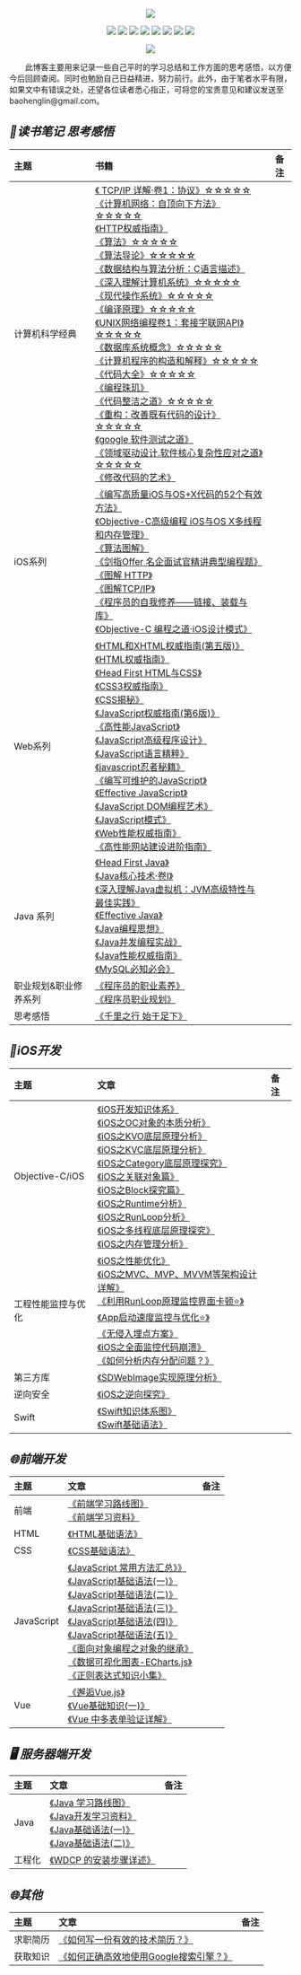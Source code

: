 <p align='center'>
<img src='https://static001.geekbang.org/resource/image/89/8f/890bb2e1f9e0f7a027446c35a1cb9d8f.jpg'>
</p>

<p align='center'>
<img src="https://img.shields.io/badge/platform-iOS-ff69b4.svg">
<img src="https://img.shields.io/badge/language-Objective--C-orange.svg">
<img src="https://img.shields.io/badge/language-JavaScript-yellow.svg">
<img src="https://img.shields.io/badge/language-Java-yellow.svg">
<img src="https://img.shields.io/badge/language-python-yellowgreen.svg">
<img src="https://img.shields.io/badge/language-shell-green.svg">
<!-- <img src="https://img.shields.io/badge/language-PHP-yellow.svg"> -->
<img src="https://img.shields.io/badge/language-C-yellow.svg">
<img src="https://img.shields.io/badge/language-C++-yellow.svg">
<!--<img src="https://img.shields.io/badge/blog-https://baohenglin.github.io-blue.svg">-->
</p>

<p align='center'>
<a href="https://baohenglin.github.io"><img src="https://img.shields.io/badge/blog-https://baohenglin.github.io-blue.svg"></a>
<!--<a href="https://juejin.im/user/57638ad8207703006b06e3ef"><img src="https://img.shields.io/badge/%E6%8E%98%E9%87%91-@bestswifter-fd6f32.svg?style=flat&colorA=1970fe"></a>
<a href="https://www.zhihu.com/people/bestswifter/activities"><img src="https://img.shields.io/badge/%E7%9F%A5%E4%B9%8E-@bestswifter-50E3C2.svg?style=flat&colorA=0083ea"></a>-->
<i<!--mg src="https://img.shields.io/badge/PR-welcome%20!-brightgreen.svg?colorA=a0cd34-->">
</p>
&emsp;&emsp;此博客主要用来记录一些自己平时的学习总结和工作方面的思考感悟，以方便今后回顾查阅。同时也勉励自己日益精进，努力前行。此外，由于笔者水平有限，如果文中有错误之处，还望各位读者悉心指正，可将您的宝贵意见和建议发送至baohenglin@gmail.com。

## *📖读书笔记 思考感悟*
|主题|书籍|备注|
|:---|:--|:---:
|计算机科学经典|[《 TCP/IP 详解·卷1：协议》☆☆☆☆☆](https://github.com/baohenglin/HLBlog/blob/master/Articles/ComputerScience/TCP%C2%B7IP%E8%AF%A6%E8%A7%A3/%E3%80%8ATCP%C2%B7IP%E8%AF%A6%E8%A7%A3%E3%80%8B.md)<br>[《计算机网络：自顶向下方法》☆☆☆☆☆](https://github.com/baohenglin/HLBlog/blob/master/Articles/ComputerScience/%E8%AE%A1%E7%AE%97%E6%9C%BA%E7%BD%91%E7%BB%9C%EF%BC%9A%E8%87%AA%E9%A1%B6%E5%90%91%E4%B8%8B%E6%96%B9%E6%B3%95/%E3%80%8A%E8%AE%A1%E7%AE%97%E6%9C%BA%E7%BD%91%E7%BB%9C%EF%BC%9A%E8%87%AA%E9%A1%B6%E5%90%91%E4%B8%8B%E6%96%B9%E6%B3%95%E3%80%8B.md)<br>[《HTTP权威指南》](https://github.com/baohenglin/HLBlog/blob/master/Articles/ComputerScience/HTTP%E6%9D%83%E5%A8%81%E6%8C%87%E5%8D%97/%E3%80%8AHTTP%E6%9D%83%E5%A8%81%E6%8C%87%E5%8D%97%E3%80%8B.md)<br>[《算法》☆☆☆☆☆](https://github.com/baohenglin/Algorithmic/blob/master/Articles/%E3%80%8A%E7%AE%97%E6%B3%95%E3%80%8B.md)<br>[《算法导论》☆☆☆☆☆](https://github.com/baohenglin/HLBlog/blob/master/Articles/ComputerScience/%E7%AE%97%E6%B3%95%E5%AF%BC%E8%AE%BA/%E3%80%8A%E7%AE%97%E6%B3%95%E5%AF%BC%E8%AE%BA%E3%80%8B.md)<br>[《数据结构与算法分析：C语言描述》](https://github.com/baohenglin/HLBlog/blob/master/Articles/ComputerScience/%E6%95%B0%E6%8D%AE%E7%BB%93%E6%9E%84%E4%B8%8E%E7%AE%97%E6%B3%95%E5%88%86%E6%9E%90%EF%BC%9AC%E8%AF%AD%E8%A8%80%E6%8F%8F%E8%BF%B0/%E3%80%8A%E6%95%B0%E6%8D%AE%E7%BB%93%E6%9E%84%E4%B8%8E%E7%AE%97%E6%B3%95%E5%88%86%E6%9E%90%EF%BC%9AC%E8%AF%AD%E8%A8%80%E6%8F%8F%E8%BF%B0%E3%80%8B.md)<br>[《深入理解计算机系统》☆☆☆☆☆](https://github.com/baohenglin/HLBlog/blob/master/Articles/ComputerScience/%E6%B7%B1%E5%85%A5%E7%90%86%E8%A7%A3%E8%AE%A1%E7%AE%97%E6%9C%BA%E7%B3%BB%E7%BB%9F/%E3%80%8A%E6%B7%B1%E5%85%A5%E7%90%86%E8%A7%A3%E8%AE%A1%E7%AE%97%E6%9C%BA%E7%B3%BB%E7%BB%9F%E3%80%8B.md)<br>[《现代操作系统》☆☆☆☆☆](https://github.com/baohenglin/HLBlog/blob/master/Articles/ComputerScience/%E7%8E%B0%E4%BB%A3%E6%93%8D%E4%BD%9C%E7%B3%BB%E7%BB%9F/%E3%80%8A%E7%8E%B0%E4%BB%A3%E6%93%8D%E4%BD%9C%E7%B3%BB%E7%BB%9F%E3%80%8B.md)<br>[《编译原理》☆☆☆☆☆](https://github.com/baohenglin/HLBlog/blob/master/Articles/ComputerScience/%E7%BC%96%E8%AF%91%E5%8E%9F%E7%90%86/%E3%80%8A%E7%BC%96%E8%AF%91%E5%8E%9F%E7%90%86%E3%80%8B.md)<br>[《UNIX网络编程卷1：套接字联网API》☆☆☆☆☆](https://github.com/baohenglin/HLBlog/blob/master/Articles/ComputerScience/UNIX%E7%BD%91%E7%BB%9C%E7%BC%96%E7%A8%8B%20%E5%8D%B71%EF%BC%9A%E5%A5%97%E6%8E%A5%E5%AD%97%E8%81%94%E7%BD%91API/%E3%80%8AUNIX%E7%BD%91%E7%BB%9C%E7%BC%96%E7%A8%8B%20%E5%8D%B71%EF%BC%9A%E5%A5%97%E6%8E%A5%E5%AD%97%E8%81%94%E7%BD%91API%E3%80%8B.md)<br>[《数据库系统概念》☆☆☆☆☆](https://github.com/baohenglin/HLBlog/blob/master/Articles/ComputerScience/%E6%95%B0%E6%8D%AE%E5%BA%93%E7%B3%BB%E7%BB%9F%E6%A6%82%E5%BF%B5/%E3%80%8A%E6%95%B0%E6%8D%AE%E5%BA%93%E7%B3%BB%E7%BB%9F%E6%A6%82%E5%BF%B5%E3%80%8B.md)<br>[《计算机程序的构造和解释》☆☆☆☆☆](https://github.com/baohenglin/HLBlog/blob/master/Articles/ComputerScience/%E8%AE%A1%E7%AE%97%E6%9C%BA%E7%A8%8B%E5%BA%8F%E7%9A%84%E6%9E%84%E9%80%A0%E5%92%8C%E8%A7%A3%E9%87%8A/%E3%80%8A%E8%AE%A1%E7%AE%97%E6%9C%BA%E7%A8%8B%E5%BA%8F%E7%9A%84%E6%9E%84%E9%80%A0%E5%92%8C%E8%A7%A3%E9%87%8A%E3%80%8B.md)<br>[《代码大全》☆☆☆☆☆](https://github.com/baohenglin/HLBlog/blob/master/Articles/ComputerScience/%E4%BB%A3%E7%A0%81%E5%A4%A7%E5%85%A8/%E3%80%8A%E4%BB%A3%E7%A0%81%E5%A4%A7%E5%85%A8%E3%80%8B.md)<br>[《编程珠玑》](https://github.com/baohenglin/HLBlog/blob/master/Articles/ComputerScience/%E7%BC%96%E7%A8%8B%E7%8F%A0%E7%8E%91/%E3%80%8A%E7%BC%96%E7%A8%8B%E7%8F%A0%E7%8E%91%E3%80%8B.md)<br>[《代码整洁之道》☆☆☆☆☆](https://github.com/baohenglin/HLBlog/blob/master/Articles/ComputerScience/%E4%BB%A3%E7%A0%81%E6%95%B4%E6%B4%81%E4%B9%8B%E9%81%93/%E3%80%8A%E4%BB%A3%E7%A0%81%E6%95%B4%E6%B4%81%E4%B9%8B%E9%81%93%E3%80%8B.md)<br>[《重构：改善既有代码的设计》☆☆☆☆☆]()<br>[《google 软件测试之道》]()<br>[《领域驱动设计.软件核心复杂性应对之道》☆☆☆☆☆]()<br>[《修改代码的艺术》]()<br>|
iOS系列|[《编写高质量iOS与OS+X代码的52个有效方法》](https://github.com/baohenglin/HLBlog/blob/master/Articles/EffectiveObjective-C/%E3%80%8A%E7%BC%96%E5%86%99%E9%AB%98%E8%B4%A8%E9%87%8FiOS%E4%B8%8EOS%2BX%E4%BB%A3%E7%A0%81%E7%9A%8452%E4%B8%AA%E6%9C%89%E6%95%88%E6%96%B9%E6%B3%95%E3%80%8B%E8%AF%BB%E4%B9%A6%E7%AC%94%E8%AE%B0.md)<br>[《Objective-C高级编程 iOS与OS X多线程和内存管理》](https://github.com/baohenglin/HLBlog/blob/master/Articles/《Objective-C高级编程%20iOS与OS%20X多线程和内存管理》_note.md)<br>[《算法图解》](https://github.com/baohenglin/HLBlog/blob/master/Articles/%E7%AE%97%E6%B3%95%E5%9B%BE%E8%A7%A3%E7%9B%AE%E5%BD%95.md)<br>[《剑指Offer 名企面试官精讲典型编程题》](https://github.com/baohenglin/HLBlog/blob/master/Articles/%E3%80%8A%E5%89%91%E6%8C%87Offer%20%E5%90%8D%E4%BC%81%E9%9D%A2%E8%AF%95%E5%AE%98%E7%B2%BE%E8%AE%B2%E5%85%B8%E5%9E%8B%E7%BC%96%E7%A8%8B%E9%A2%98%E3%80%8B/%E3%80%8A%E5%89%91%E6%8C%87Offer%20%E5%90%8D%E4%BC%81%E9%9D%A2%E8%AF%95%E5%AE%98%E7%B2%BE%E8%AE%B2%E5%85%B8%E5%9E%8B%E7%BC%96%E7%A8%8B%E9%A2%98%E3%80%8B.md)<br>[《图解 HTTP》](https://github.com/baohenglin/HLBlog/blob/master/Articles/%E3%80%8A%E5%9B%BE%E8%A7%A3%20HTTP%E3%80%8B/%E3%80%8A%E5%9B%BE%E8%A7%A3%20HTTP%E3%80%8B.md)<br>[《图解TCP/IP》](https://github.com/baohenglin/HLBlog/blob/master/Articles/%E3%80%8A%E5%9B%BE%E8%A7%A3TCP%20IP%E3%80%8B/%E3%80%8A%E5%9B%BE%E8%A7%A3TCP%20IP%E3%80%8B.md)<br>[《程序员的自我修养——链接、装载与库》](https://github.com/baohenglin/HLBlog/blob/master/Articles/%E3%80%8A%E7%A8%8B%E5%BA%8F%E5%91%98%E8%87%AA%E6%88%91%E4%BF%AE%E5%85%BB%E2%80%94%E2%80%94%E9%93%BE%E6%8E%A5%E3%80%81%E8%A3%85%E8%BD%BD%E4%B8%8E%E5%BA%93%E3%80%8B/%E3%80%8A%E7%A8%8B%E5%BA%8F%E5%91%98%E8%87%AA%E6%88%91%E4%BF%AE%E5%85%BB%E3%80%8B%E5%A4%A7%E7%BA%B2.md)<br>[《Objective-C 编程之道·iOS设计模式》](https://github.com/baohenglin/HLBlog/blob/master/Articles/%E3%80%8AObjective-C%20%E7%BC%96%E7%A8%8B%E4%B9%8B%E9%81%93%C2%B7iOS%E8%AE%BE%E8%AE%A1%E6%A8%A1%E5%BC%8F%E3%80%8B/%E3%80%8AObjective-C%20%E7%BC%96%E7%A8%8B%E4%B9%8B%E9%81%93%C2%B7iOS%E8%AE%BE%E8%AE%A1%E6%A8%A1%E5%BC%8F%E3%80%8B.md)<br>|
|Web系列|[《HTML和XHTML权威指南(第五版)》]()<br>[《HTML权威指南》]()<br>[《Head First HTML与CSS》]()<br>[《CSS3权威指南》]()<br>[《CSS揭秘》]()<br>[《JavaScript权威指南(第6版)》]()<br>[《高性能JavaScript》]()<br>[《JavaScript高级程序设计》]()<br>[《JavaScript语言精粹》](https://github.com/baohenglin/HLBlog/blob/master/Articles/JavaScript/%E3%80%8AJavaScript%E8%AF%AD%E8%A8%80%E7%B2%BE%E7%B2%B9%E3%80%8B.md)<br>[《javascript忍者秘籍》]()<br>[《编写可维护的JavaScript》]()<br>[《Effective JavaScript》]()<br>[《JavaScript DOM编程艺术》]()<br>[《JavaScript模式》]()<br>[《Web性能权威指南》]()<br>[《高性能网站建设进阶指南》]()<br>|
|Java 系列|[《Head First Java》]()<br>[《Java核心技术·卷I》]()<br>[《深入理解Java虚拟机：JVM高级特性与最佳实践》]()<br>[《Effective Java》]()<br>[《Java编程思想》]()<br>[《Java并发编程实战》]()<br>[《Java性能权威指南》]()<br>[《MySQL必知必会》]()<br>|
|职业规划&职业修养系列|[《程序员的职业素养》]()<br>[《程序员职业规划》](https://github.com/baohenglin/HLBlog/blob/master/Articles/程序员职业规划/《我也能做CTO之程序员职业规划》阅读笔记.md)<br>|
|思考感悟|[《千里之行 始于足下》](https://github.com/baohenglin/HLBlog/blob/master/Articles/千里之行，始于足下.md)<br>|


## *iOS开发*
主题|文章|备注
|:---|:---|:---|
|Objective-C/iOS|[《iOS开发知识体系》](https://github.com/baohenglin/HLBlog/blob/master/Articles/iOS%E5%BC%80%E5%8F%91%E7%9F%A5%E8%AF%86%E4%BD%93%E7%B3%BB.md)<br>[《iOS之OC对象的本质分析》](https://github.com/baohenglin/HLBlog/blob/master/Articles/《iOS之Objective-C对象的本质》.md)<br>[《iOS之KVO底层原理分析》](https://github.com/baohenglin/HLBlog/blob/master/Articles/KVO原理分析.md)<br>[《iOS之KVC底层原理分析》](https://github.com/baohenglin/HLBlog/blob/master/Articles/KVC底层原理分析.md)<br>[《iOS之Category底层原理探究》](https://github.com/baohenglin/HLBlog/blob/master/Articles/iOS开发之Category探究.md)<br>[《iOS之关联对象篇》](https://github.com/baohenglin/HLBlog/blob/master/Articles/OC关联对象篇.md)<br>[《iOS之Block探究篇》](https://github.com/baohenglin/HLBlog/blob/master/Articles/iOS之Block探究.md)<br>[《iOS之Runtime分析》](https://github.com/baohenglin/HLBlog/blob/master/Articles/iOS之Runtime原理探究.md)<br>[《iOS之RunLoop分析》](https://github.com/baohenglin/HLBlog/blob/master/Articles/iOS开发之RunLoop探究.md)<br>[《iOS之多线程底层原理探究》](https://github.com/baohenglin/HLBlog/blob/master/Articles/iOS之多线程底层原理探究.md)<br>[《iOS之内存管理分析》](https://github.com/baohenglin/HLBlog/blob/master/Articles/iOS之内存管理分析.md)<br>|
|工程性能监控与优化|[《iOS之性能优化》](https://github.com/baohenglin/HLBlog/blob/master/Articles/iOS之性能优化.md)<br>[《iOS之MVC、MVP、MVVM等架构设计详解》](https://github.com/baohenglin/HLBlog/blob/master/Articles/架构设计-MVC、MVP、MVVM详解.md)<br>[《利用RunLoop原理监控界面卡顿⭐️》](https://github.com/baohenglin/HLBlog/blob/master/Articles/iOS%E7%95%8C%E9%9D%A2%E5%8D%A1%E9%A1%BF%E7%9B%91%E6%B5%8B.md)<br>[《App启动速度监控与优化⭐️》](https://github.com/baohenglin/HLBlog/blob/master/Articles/App%E5%90%AF%E5%8A%A8%E9%80%9F%E5%BA%A6%E7%9B%91%E6%8E%A7%E5%92%8C%E4%BC%98%E5%8C%96.md)<br>[《无侵入埋点方案》](https://github.com/baohenglin/HLBlog/blob/master/Articles/无侵入埋点方案.md)<br>[《iOS之全面监控代码崩溃》](https://github.com/baohenglin/HLBlog/blob/master/Articles/iOS/%E5%A6%82%E4%BD%95%E5%85%A8%E9%9D%A2%E7%9B%91%E6%8E%A7%E5%B4%A9%E6%BA%83.md)<br>[《如何分析内存分配问题？》](https://github.com/baohenglin/HLBlog/blob/master/Articles/iOS/%E5%A6%82%E4%BD%95%E5%88%86%E6%9E%90%E5%86%85%E5%AD%98%E5%88%86%E9%85%8D%E9%97%AE%E9%A2%98%3F.md)<br>|
|第三方库|[《SDWebImage实现原理分析》](https://github.com/baohenglin/HLBlog/blob/master/Articles/%E7%AC%AC%E4%B8%89%E6%96%B9%E5%BA%93%E5%8E%9F%E7%90%86%E5%88%86%E6%9E%90/SDWebImage%E5%AE%9E%E7%8E%B0%E5%8E%9F%E7%90%86%E5%88%86%E6%9E%90.md)<br>|
|逆向安全|[《iOS之逆向探究》](https://github.com/baohenglin/HLBlog/blob/master/Articles/iOS逆向探究.md)<br>|
|Swift|[《Swift知识体系图》](https://github.com/baohenglin/HLBlog/blob/master/Articles/Swift知识体系图.png)<br>[《Swift基础语法》](https://github.com/baohenglin/HLBlog/blob/master/Articles/Swift%E5%9F%BA%E7%A1%80%E8%AF%AD%E6%B3%95.md)<br>|

<!--|Objective-C|[《iOS之OC对象的本质分析》]()<br>[《iOS之isa和superclass指针分析》]()<br>[《iOS之KVO底层原理分析》]()<br>[《iOS之KVC底层原理分析》]()<br>[《iOS之Category底层原理分析》]()<br>[《iOS之关联对象研究》]()<br>[《iOS之Block分析》]()<br>[《iOS之Runtime分析》]()<br>[《iOS之RunLoop分析》]()<br>[《iOS之多线程》]()<br>[《iOS之内存管理分析》]()<br>[《AFNetworking源码分析》]()<br>[《Autoreleasepool实现原理分析》]()<br>[《iOS之事件传递及响应链分析》]()<br>|
|Swift|[《Swift 中字典的实现原理》]()<br>|
|工程化|[《iOS之性能优化》]()<br>[《iOS之架构模式-MVC、MVVM、MVP分析》]()<br>[《常见设计模式总结》]()<br>[《iOS之Crash日志监控、跟踪与分析》]()<br>[《iOS之热修复JSPatch》]()<br>[《iOS之组件化探索与实践》]()<br>[《iOS之路由的探索与实践》]()<br>[《如何将 iOS 工程打包速度提升十倍以上》]()<br>[《细聊 Cocoapods 与 Xcode 工程配置》]()<br>|
|逆向加密|[《逆向之加壳脱壳》]()<br>[《代码混淆》]()<br>|-->

## *🌐前端开发*
主题|文章|备注
|:---|:---|:---|
|前端|[《前端学习路线图》](https://github.com/baohenglin/HLBlog/blob/master/Articles/前端学习路线图.md)<br>[《前端学习资料》](https://github.com/baohenglin/HLBlog/blob/master/Articles/Front-end%20development/%E5%89%8D%E7%AB%AF%E5%AD%A6%E4%B9%A0%E8%B5%84%E6%96%99.md)<br>|
|HTML|[《HTML基础语法》](https://github.com/baohenglin/HLBlog/blob/master/Articles/HTML%E5%9F%BA%E7%A1%80%E8%AF%AD%E6%B3%95.md)<br>|
|CSS|[《CSS基础语法》](https://github.com/baohenglin/HLBlog/blob/master/Articles/CSS%E5%9F%BA%E7%A1%80%E8%AF%AD%E6%B3%95.md)<br>|
|JavaScript|[《JavaScript 常用方法汇总》》]()<br>[《JavaScript基础语法(一)》](https://github.com/baohenglin/HLBlog/blob/master/Articles/JavaScript%E5%9F%BA%E7%A1%80%E8%AF%AD%E6%B3%95.md)<br>[《JavaScript基础语法(二)》](https://github.com/baohenglin/HLBlog/blob/master/Articles/JavaScript%E5%9F%BA%E7%A1%80%E8%AF%AD%E6%B3%95(%E4%BA%8C).md)<br>[《JavaScript基础语法(三)》](https://github.com/baohenglin/HLBlog/blob/master/Articles/JavaScript%E5%9F%BA%E7%A1%80%E8%AF%AD%E6%B3%95(%E4%B8%89).md)<br>[《JavaScript基础语法(四)》](https://github.com/baohenglin/HLBlog/blob/master/Articles/JavaScript%E5%9F%BA%E7%A1%80%E8%AF%AD%E6%B3%95(%E5%9B%9B).md)<br>[《JavaScript基础语法(五)》](https://github.com/baohenglin/HLBlog/blob/master/Articles/JavaScript%E5%9F%BA%E7%A1%80%E8%AF%AD%E6%B3%95(%E4%BA%94).md)<br>[《面向对象编程之对象的继承》](https://github.com/baohenglin/HLBlog/blob/master/Articles/JavaScript/%E9%9D%A2%E5%90%91%E5%AF%B9%E8%B1%A1%E7%BC%96%E7%A8%8B%E4%B9%8B%E5%AF%B9%E8%B1%A1%E7%9A%84%E7%BB%A7%E6%89%BF.md)<br>[《数据可视化图表-ECharts.js》](https://github.com/baohenglin/HLBlog/blob/master/Articles/JavaScript/%E5%89%8D%E7%AB%AF%E6%95%B0%E6%8D%AE%E5%8F%AF%E8%A7%86%E5%8C%96.md)<br>[《正则表达式知识小集》](https://github.com/baohenglin/HLBlog/blob/master/Articles/%E6%AD%A3%E5%88%99%E8%A1%A8%E8%BE%BE%E5%BC%8F%E7%9F%A5%E8%AF%86%E5%B0%8F%E9%9B%86.md)<br>|
|Vue|[《邂逅Vue.js》](https://github.com/baohenglin/HLBlog/blob/master/Articles/Front-end%20development/%E9%82%82%E9%80%85Vue.js.md)<br>[《Vue基础知识(一)》](https://github.com/baohenglin/HLBlog/blob/master/Articles/Vue%E5%9F%BA%E7%A1%80/Vue%E5%9F%BA%E7%A1%80%E7%9F%A5%E8%AF%86(%E4%B8%80).md)<br>[《Vue 中多表单验证详解》]()<br>|

<!--## *🌐前端*
主题|文章|备注
|:---|:---|:---|
|HTML|[《HTML学习》]()<br>|
|CSS|[《CSS学习》]()<br>|
|JS|[《JS学习》]()<br>|
|Flutter|[《Flutter学习》]()<br>|
|Vue|[《Vue学习》]()<br>|
|React/RN|[《RN学习》]()<br>|-->

<!--## *💎数据结构与算法*-->
<!--## *🕸计算机网络*-->
<!--## *🖥️操作系统*-->
<!--## *🖥️编译原理*-->
<!--## *🖥️数据库原理*-->
<!--## *🖥️工程架构(架构&设计模式)*—>
<!--## *🖥️职业修养*-->

## *🖥️ 服务器端开发*
主题|文章|备注
|:---|:---|:---|
|Java|[《Java 学习路线图》](https://github.com/baohenglin/HLBlog/blob/master/Articles/Java学习路线图.md)<br>[《Java开发学习资料》](https://github.com/baohenglin/HLBlog/blob/master/Articles/Java/Java%E5%BC%80%E5%8F%91%E5%AD%A6%E4%B9%A0%E8%B5%84%E6%96%99.md)<br>[《Java基础语法(一)》](https://github.com/baohenglin/HLBlog/blob/master/Articles/Java/Java%E5%9F%BA%E7%A1%80%E8%AF%AD%E6%B3%95(%E4%B8%80).md)<br>[《Java基础语法(二)》](https://github.com/baohenglin/HLBlog/blob/master/Articles/Java/Java%E5%9F%BA%E7%A1%80%E8%AF%AD%E6%B3%95(%E4%BA%8C).md)<br>|
|工程化|[《WDCP 的安装步骤详述》](https://github.com/baohenglin/HLBlog/blob/master/Articles/WDCP%E5%AE%89%E8%A3%85%E6%AD%A5%E9%AA%A4%E8%AF%A6%E8%BF%B0.md)<br>|
## *🌐其他*
主题|文章|备注
|:---|:---|:---|
|求职简历|[《如何写一份有效的技术简历？》](https://github.com/baohenglin/HLBlog/blob/master/Articles/ProfessionalSkills/%E5%A6%82%E4%BD%95%E5%86%99%E4%B8%80%E4%BB%BD%E6%9C%89%E6%95%88%E7%9A%84%E7%AE%80%E5%8E%86.md)<br>|
|获取知识|[《如何正确高效地使用Google搜索引擎？》](https://github.com/baohenglin/HLBlog/blob/master/Articles/%E5%A6%82%E4%BD%95%E6%AD%A3%E7%A1%AE%E9%AB%98%E6%95%88%E5%9C%B0%E4%BD%BF%E7%94%A8Google%E6%90%9C%E7%B4%A2%E5%BC%95%E6%93%8E%EF%BC%9F.md)<br>|

<!--## *🌐Git使用指南*
主题|文章|备注
|:---|:---|:---|
|Git|[《Git的基本使用》]()<br>[《Git常见问题解决方法》]()<br>|-->
